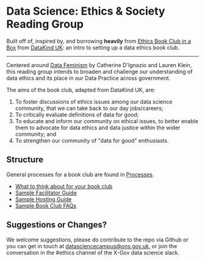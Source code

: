 # Data Science: Ethics & Society Reading Group

Built off of, inspired by, and borrowing **heavily** from [Ethics Book Club in a
Box](https://github.com/DataKind-UK/data-ethics-book-club-in-a-box) from
[DataKind UK](https://datakind.org.uk/): an intro to setting up a data ethics book club.

---


Centered around [Data Feminism](https://data-feminism.mitpress.mit.edu/) by
Catherine D'Ignazio and Lauren Klein, this reading group intends to broaden and
challenge our understanding of data ethics and its place in our Data Practice across government. 

The aims of the book club, adapted from DataKind UK, are:

1.  To foster discussions of ethics issues among our data science
    community, that we can take back to our day jobs/careers;
2.  To critically evaluate definitions of data for good;
3.  To educate and inform our community on ethical issues, to better
    enable them to advocate for data ethics and data justice within the wider community; and
4.  To strengthen our community of "data for good" enthusiasts.

## Structure

General processes for a book club are found in [Processes](/Processes).

  - [What to think about for your book
    club](/Processes/What-you-need-for-your-book-club.md)
  - [Sample Facilitator Guide](/Processes/Sample-Facilitator-Guide.md)
  - [Sample Hosting Guide](/Processes/Sample-Hosting-Guide.md)
  - [Sample Book Club FAQs](/Processes/Sample-Book-Club-FAQs.md)


## Suggestions or Changes?

We welcome suggestions, please do contribute to the repo via Github or you can
get in touch at
[datasciencecampus@ons.gov.uk](mailto:datasciencecampus@ons.gov.uk), or join the
conversation in the #ethics channel of the X-Gov data science slack.



